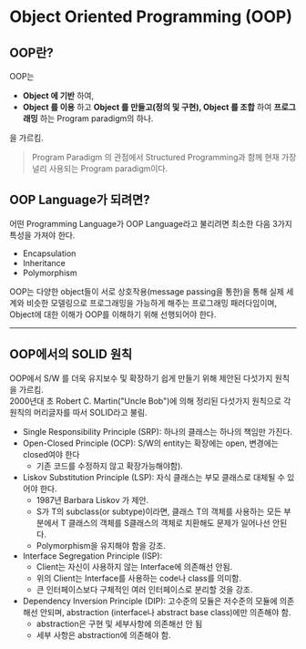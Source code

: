 # Object Oriented Programming (OOP)


## OOP란?

OOP는 

* **Object 에 기반** 하여,
* **Object 를 이용** 하고 **Object 를 만들고(정의 및 구현), Object 를 조합** 하여 **프로그래밍** 하는 Program paradigm의 하나.

을 가르킴.

> Program Paradigm 의 관점에서 Structured Programming과 함께 현재 가장 널리 사용되는 Program paradigm이다. 

## OOP Language가 되려면?

어떤 Programming Language가 OOP Language라고 불리려면 최소한 다음 3가지 특성을 가져야 한다.

- Encapsulation
- Inheritance
- Polymorphism

OOP는 다양한 object들이 서로 상호작용(message passing을 통한)을 통해 실제 세계와 비슷한 모델링으로 프로그래밍을 가능하게 해주는 프로그래밍 패러다임이며, Object에 대한 이해가 OOP를 이해하기 위해 선행되어야 한다.

---

## OOP에서의 SOLID 원칙

OOP에서 S/W 를 더욱 유지보수 및 확장하기 쉽게 만들기 위해 제안된 다섯가지 원칙을 가르킴.  
2000년대 초 Robert C. Martin("Uncle Bob")에 의해 정리된 다섯가지 원칙으로 각 원칙의 머리글자를 따서 SOLID라고 불림.

- Single Responsibility Principle (SRP): 하나의 클래스는 하나의 책임만 가진다.
- Open-Closed Principle (OCP): S/W의 entity는 확장에는 open, 변경에는 closed여야 한다 
    - 기존 코드를 수정하지 않고 확장가능해야함).
- Liskov Substitution Principle (LSP): 자식 클래스는 부모 클래스로 대체될 수 있어야 한다.
    - 1987년 Barbara Liskov 가 제안.
    - S가 T의 subclass(or subtype)이라면, 클래스 T의 객체를 사용하는 모든 부분에서 T 클래스의 객체를 S클래스의 객체로 치환해도 문제가 일어나선 안된다.
    - Polymorphism을 유지해야 함을 강조.
- Interface Segregation Principle (ISP): 
    - Client는 자신이 사용하지 않는 Interface에 의존해선 안됨.
    - 위의 Client는 Interface를 사용하는 code나 class를 의미함.
    - 큰 인터페이스보다 구체적인 여러 인터페이스로 분리할 것을 강조.
- Dependency Inversion Principle (DIP): 고수준의 모듈은 저수준의 모듈에 의존해선 안되며, abstraction (interface나 abstract base class)에만 의존해야 함.
    - abstraction은 구현 및 세부사항에 의존해선 안 됨
    - 세부 사항은 abstraction에 의존해야 함.